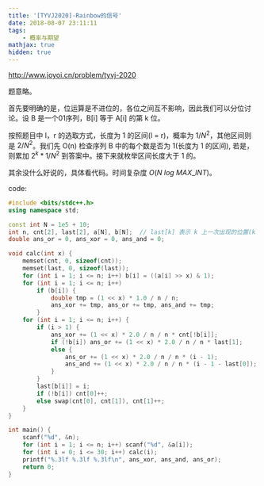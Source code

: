 ```yaml
---
title: '[TYVJ2020]-Rainbow的信号'
date: 2018-08-07 23:11:11
tags:
    - 概率与期望
mathjax: true
hidden: true
---
```


http://www.joyoi.cn/problem/tyvj-2020

题意略。

首先要明确的是，位运算是不进位的，各位之间互不影响，因此我们可以分位讨论。设 B 是一个01序列，B[i] 等于 A[i] 的第 k 位。

按照题目中 l，r 的选取方式，长度为 1 的区间(l = r)，概率为 $1 / N^2$，其他区间则是 $2 / N^2$。我们先 O(n) 检查序列 B 中的每个数是否为 1(长度为 1 的区间), 若是，则累加 $2^k * 1 / N^2$ 到答案中。接下来就枚举区间长度大于 1 的。

其余没什么好说的，具体看代码。时间复杂度 $O(N\ log\ MAX\_INT)$。

code:
``` c++
#include <bits/stdc++.h>
using namespace std;

const int N = 1e5 + 10;
int n, cnt[2], last[2], a[N], b[N];  // last[k] 表示 k 上一次出现的位置(k = 0 or 1)
double ans_or = 0, ans_xor = 0, ans_and = 0;

void calc(int x) {
    memset(cnt, 0, sizeof(cnt));
    memset(last, 0, sizeof(last));
    for (int i = 1; i <= n; i++) b[i] = ((a[i] >> x) & 1);
    for (int i = 1; i <= n; i++)
        if (b[i]) {
            double tmp = (1 << x) * 1.0 / n / n;
            ans_xor += tmp, ans_or += tmp, ans_and += tmp;
        }
    for (int i = 1; i <= n; i++) {
        if (i > 1) {
            ans_xor += (1 << x) * 2.0 / n / n * cnt[!b[i]];
            if (!b[i]) ans_or += (1 << x) * 2.0 / n / n * last[1];
            else {
                ans_or += (1 << x) * 2.0 / n / n * (i - 1);
                ans_and += (1 << x) * 2.0 / n / n * (i - 1 - last[0]);
            }
        }
        last[b[i]] = i;
        if (!b[i]) cnt[0]++;
        else swap(cnt[0], cnt[1]), cnt[1]++;
    }
}

int main() {
    scanf("%d", &n);
    for (int i = 1; i <= n; i++) scanf("%d", &a[i]);
    for (int i = 0; i <= 30; i++) calc(i);
    printf("%.3lf %.3lf %.3lf\n", ans_xor, ans_and, ans_or);
    return 0;
}
```